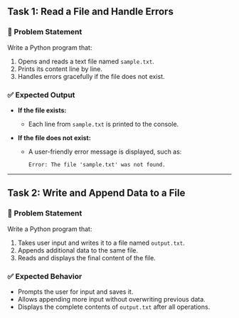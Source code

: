 ## Task 1: Read a File and Handle Errors

### 📝 Problem Statement

Write a Python program that:

1. Opens and reads a text file named `sample.txt`.
2. Prints its content line by line.
3. Handles errors gracefully if the file does not exist.

### ✅ Expected Output

- **If the file exists:**
  - Each line from `sample.txt` is printed to the console.

- **If the file does not exist:**
  - A user-friendly error message is displayed, such as:
    ```
    Error: The file 'sample.txt' was not found.
    ```

---

## Task 2: Write and Append Data to a File

### 📝 Problem Statement

Write a Python program that:

1. Takes user input and writes it to a file named `output.txt`.
2. Appends additional data to the same file.
3. Reads and displays the final content of the file.

### ✅ Expected Behavior

- Prompts the user for input and saves it.
- Allows appending more input without overwriting previous data.
- Displays the complete contents of `output.txt` after all operations.
